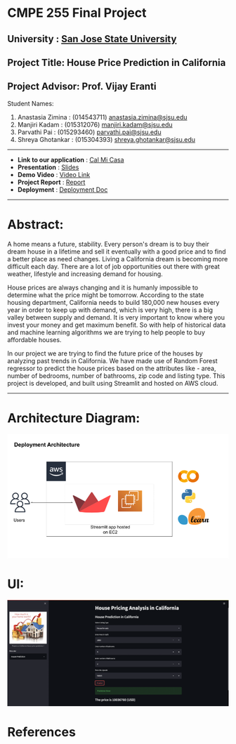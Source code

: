 # CMPE 255 Final Project
## University : [San Jose State University](https://www.sjsu.edu/)
## Project Title: House Price Prediction in California
## Project Advisor: Prof. Vijay Eranti

Student Names:
1. Anastasia Zimina : (014543711) anastasia.zimina@sjsu.edu
2. Manjiri Kadam : (015312076) manjiri.kadam@sjsu.edu
3. Parvathi Pai : (015293460) parvathi.pai@sjsu.edu
4. Shreya Ghotankar : (015304393) shreya.ghotankar@sjsu.edu
------------------

* **Link to our application** : [Cal Mi Casa](http://34.203.189.220:8501/)
* **Presentation** : [Slides]()
* **Demo Video** : [Video Link]()
* **Project Report** : [Report]()
* **Deployment** : [Deployment Doc]()
-------------------

# Abstract:




A home means a future, stability. Every person's dream is to buy their dream house in a lifetime and sell it eventually with a good price and to find a better place as need changes.
Living a California dream is becoming more difficult each day. There are a lot of job opportunities out there with great weather, lifestyle and increasing demand for housing. 

House prices are always changing and it is humanly impossible to determine what the price might be tomorrow. According to the state housing department, California needs to build 180,000 new houses every year in order to keep up with demand, which is very high, there is a big valley between supply and demand. It is very important to know where you invest your money and get maximum benefit. So with help of historical data and machine learning algorithms we are trying to help people to buy affordable houses.

In our project we are trying to find the future price of  the houses by analyzing past trends in California. We have made use of Random Forest regressor to predict the house prices based on the attributes like - area, number of bedrooms, number of bathrooms, zip code and listing type. This project is developed, and built using Streamlit and hosted on  AWS cloud. 

--------------- 

# Architecture Diagram:
![Architecture Diagram](https://github.com/anastaszi/255-DM-TeamProject/blob/manji/Documents/Images/deploy.png "Architeture Diagram")

# UI:

![UI](https://github.com/anastaszi/255-DM-TeamProject/blob/manji/Documents/Images/UI.png "UI of the application")

# References 



